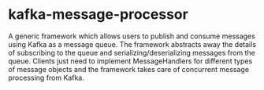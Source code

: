 # kafka-message-processor

A generic framework which allows users to publish and consume messages using Kafka as a message queue. The framework abstracts away the details of subscribing to the queue and serializing/deserializing messages from the queue. Clients just need to implement MessageHandlers for different types of message objects and the framework takes care of concurrent message processing from Kafka.
